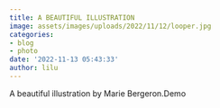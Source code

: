 ```yaml
---
title: A BEAUTIFUL ILLUSTRATION
image: assets/images/uploads/2022/11/12/looper.jpg
categories:
- blog
- photo
date: '2022-11-13 05:43:33'
author: lilu
---
```


A beautiful illustration by Marie Bergeron.Demo
